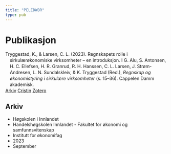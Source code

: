 ```yaml
---
title: "PELEDWBR"
type: pub
---
```

<h1>Publikasjon</h1>
<article id="csl-bib-container-PELEDWBR" class="csl-bib-container">
  <div class="csl-bib-body" style="line-height: 1.35; padding-left: 1em; text-indent:-1em;">
  <div class="csl-entry">Tryggestad, K., &amp; Larsen, C. L. (2023). Regnskapets rolle i sirkul&#xE6;r&#xF8;konomiske virksomheter &#x2013; en introduksjon. I G. Alu, S. Antonsen, H. C. Ellefsen, H. R. Granrud, R. H. Hanssen, C. L. Larsen, J. Str&#xF8;m-Andresen, L. N. Sundalskleiv, &amp; K. Tryggestad (Red.), <i>Regnskap og &#xF8;konomistyring i sirkul&#xE6;re virksomheter</i> (s. 15&#x2013;36). Cappelen Damm akademisk.</div>
</div>
  <div class="csl-bib-buttons">
    <a href="#taxonomy-article-PELEDWBR" class="csl-bib-button">Arkiv</a>
    <a href="https://app.cristin.no/results/show.jsf?id=2175208" alt="Cristin URL" class="csl-bib-button">Cristin</a>
    <a href="http://zotero.org/groups/5402882/items/PELEDWBR" alt="Zotero URL" class="csl-bib-button">Zotero</a>
  </div>
  <div id="csl-bib-meta-container-PELEDWBR"></div>
</article>
<div id="csl-bib-meta-PELEDWBR" class="csl-bib-meta">
  <article id="taxonomy-article-PELEDWBR" class="taxonomy-article">
    <h1>Arkiv</h1>
    <ul>
      <li>Høgskolen i Innlandet</li>
      <li>Handelshøgskolen Innlandet - Fakultet for økonomi og samfunnsvitenskap</li>
      <li>Institutt for økonomifag</li>
      <li>2023</li>
      <li>September</li>
    </ul>
  </article>
</div>

